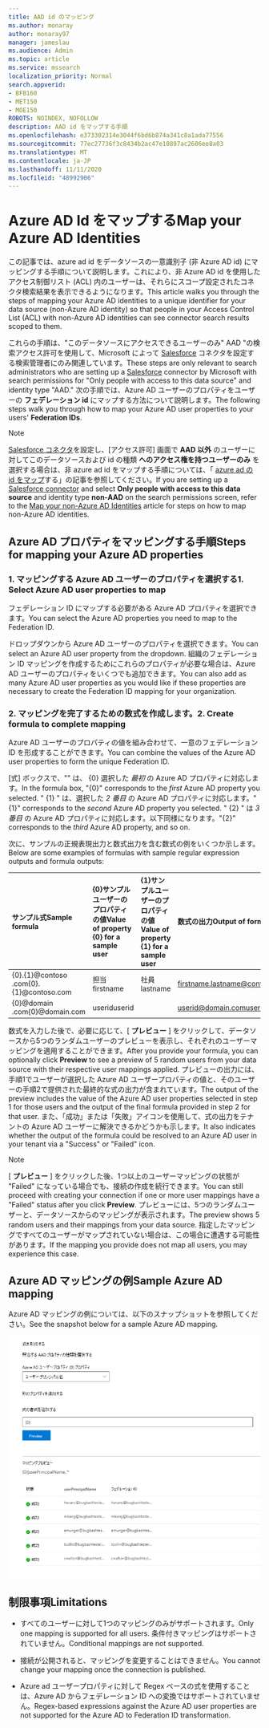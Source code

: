 ```yaml
---
title: AAD id のマッピング
ms.author: monaray
author: monaray97
manager: jameslau
ms.audience: Admin
ms.topic: article
ms.service: mssearch
localization_priority: Normal
search.appverid:
- BFB160
- MET150
- MOE150
ROBOTS: NOINDEX, NOFOLLOW
description: AAD id をマップする手順
ms.openlocfilehash: e373302314e3044f6bd6b874a341c8a1ada77556
ms.sourcegitcommit: 77ec27736f3c8434b2ac47e10897ac2606ee8a03
ms.translationtype: MT
ms.contentlocale: ja-JP
ms.lasthandoff: 11/11/2020
ms.locfileid: "48992906"
---
```

# <a name="map-your-azure-ad-identities"></a><span data-ttu-id="59a00-103">Azure AD Id をマップする</span><span class="sxs-lookup"><span data-stu-id="59a00-103">Map your Azure AD Identities</span></span>  

<span data-ttu-id="59a00-104">この記事では、azure ad id をデータソースの一意識別子 (非 Azure AD id) にマッピングする手順について説明します。これにより、非 Azure AD id を使用したアクセス制御リスト (ACL) 内のユーザーは、それらにスコープ設定されたコネクタ検索結果を表示できるようになります。</span><span class="sxs-lookup"><span data-stu-id="59a00-104">This article walks you through the steps of mapping your Azure AD identities to a unique identifier for your data source (non-Azure AD identity) so that people in your Access Control List (ACL) with non-Azure AD identities can see connector search results scoped to them.</span></span>

<span data-ttu-id="59a00-105">これらの手順は、"このデータソースにアクセスできるユーザーのみ" AAD "の検索アクセス許可を使用して、Microsoft によって [Salesforce](salesforce-connector.md) コネクタを設定する検索管理者にのみ関連しています。</span><span class="sxs-lookup"><span data-stu-id="59a00-105">These steps are only relevant to search administrators who are setting up a [Salesforce](salesforce-connector.md) connector by Microsoft with search permissions for "Only people with access to this data source" and identity type "AAD."</span></span> <span data-ttu-id="59a00-106">次の手順では、Azure AD ユーザーのプロパティをユーザーの **フェデレーション id** にマップする方法について説明します。</span><span class="sxs-lookup"><span data-stu-id="59a00-106">The following steps walk you through how to map your Azure AD user properties to your users' **Federation IDs**.</span></span>

>[!NOTE]
><span data-ttu-id="59a00-107">[Salesforce コネクタ](salesforce-connector.md)を設定し、[アクセス許可] 画面で **AAD 以外** のユーザーに対してこのデータソースおよび id の種類 **へのアクセス権を持つユーザーのみ** を選択する場合は、非 azure ad id をマップする手順については、「 [azure ad の id をマップ](map-non-aad.md)する」の記事を参照してください。</span><span class="sxs-lookup"><span data-stu-id="59a00-107">If you are setting up a [Salesforce connector](salesforce-connector.md) and select **Only people with access to this data source** and identity type **non-AAD** on the search permissions screen, refer to the [Map your non-Azure AD Identities](map-non-aad.md) article for steps on how to map non-Azure AD identities.</span></span>  

## <a name="steps-for-mapping-your-azure-ad-properties"></a><span data-ttu-id="59a00-108">Azure AD プロパティをマッピングする手順</span><span class="sxs-lookup"><span data-stu-id="59a00-108">Steps for mapping your Azure AD properties</span></span>

### <a name="1-select-azure-ad-user-properties-to-map"></a><span data-ttu-id="59a00-109">1. マッピングする Azure AD ユーザーのプロパティを選択する</span><span class="sxs-lookup"><span data-stu-id="59a00-109">1. Select Azure AD user properties to map</span></span>

<span data-ttu-id="59a00-110">フェデレーション ID にマップする必要がある Azure AD プロパティを選択できます。</span><span class="sxs-lookup"><span data-stu-id="59a00-110">You can select the Azure AD properties you need to map to the Federation ID.</span></span>

<span data-ttu-id="59a00-111">ドロップダウンから Azure AD ユーザーのプロパティを選択できます。</span><span class="sxs-lookup"><span data-stu-id="59a00-111">You can select an Azure AD user property from the dropdown.</span></span> <span data-ttu-id="59a00-112">組織のフェデレーション ID マッピングを作成するためにこれらのプロパティが必要な場合は、Azure AD ユーザーのプロパティをいくつでも追加できます。</span><span class="sxs-lookup"><span data-stu-id="59a00-112">You can also add as many Azure AD user properties as you would like if these properties are necessary to create the Federation ID mapping for your organization.</span></span>

### <a name="2-create-formula-to-complete-mapping"></a><span data-ttu-id="59a00-113">2. マッピングを完了するための数式を作成します。</span><span class="sxs-lookup"><span data-stu-id="59a00-113">2. Create formula to complete mapping</span></span>

<span data-ttu-id="59a00-114">Azure AD ユーザーのプロパティの値を組み合わせて、一意のフェデレーション ID を形成することができます。</span><span class="sxs-lookup"><span data-stu-id="59a00-114">You can combine the values of the Azure AD user properties to form the unique Federation ID.</span></span>

<span data-ttu-id="59a00-115">[式] ボックスで、"" は、 {0} 選択した *最初* の Azure AD プロパティに対応します。</span><span class="sxs-lookup"><span data-stu-id="59a00-115">In the formula box, "{0}" corresponds to the *first* Azure AD property you selected.</span></span> <span data-ttu-id="59a00-116">" {1} " は、選択した *2 番目* の Azure AD プロパティに対応します。</span><span class="sxs-lookup"><span data-stu-id="59a00-116">"{1}" corresponds to the *second* Azure AD property you selected.</span></span> <span data-ttu-id="59a00-117">" {2} " は *3 番目* の Azure AD プロパティに対応します。以下同様になります。</span><span class="sxs-lookup"><span data-stu-id="59a00-117">"{2}" corresponds to the *third* Azure AD property, and so on.</span></span>  

<span data-ttu-id="59a00-118">次に、サンプルの正規表現出力と数式出力を含む数式の例をいくつか示します。</span><span class="sxs-lookup"><span data-stu-id="59a00-118">Below are some examples of formulas with sample regular expression outputs and formula outputs:</span></span>

| <span data-ttu-id="59a00-119">サンプル式</span><span class="sxs-lookup"><span data-stu-id="59a00-119">Sample formula</span></span>                  | <span data-ttu-id="59a00-120">{0}サンプルユーザーのプロパティの値</span><span class="sxs-lookup"><span data-stu-id="59a00-120">Value of property {0} for a sample user</span></span>                 | <span data-ttu-id="59a00-121">{1}サンプルユーザーのプロパティの値</span><span class="sxs-lookup"><span data-stu-id="59a00-121">Value of property {1} for a sample user</span></span>           | <span data-ttu-id="59a00-122">数式の出力</span><span class="sxs-lookup"><span data-stu-id="59a00-122">Output of formula</span></span>                  |
| :------------------- | :------------------- |:---------------|:---------------|
| <span data-ttu-id="59a00-123">{0}.{1}@contoso .com</span><span class="sxs-lookup"><span data-stu-id="59a00-123">{0}.{1}@contoso.com</span></span>  | <span data-ttu-id="59a00-124">担当</span><span class="sxs-lookup"><span data-stu-id="59a00-124">firstname</span></span> | <span data-ttu-id="59a00-125">社員</span><span class="sxs-lookup"><span data-stu-id="59a00-125">lastname</span></span> |<span data-ttu-id="59a00-126">firstname.lastname@contoso.com</span><span class="sxs-lookup"><span data-stu-id="59a00-126">firstname.lastname@contoso.com</span></span>
| <span data-ttu-id="59a00-127">{0}@domain .com</span><span class="sxs-lookup"><span data-stu-id="59a00-127">{0}@domain.com</span></span>                 | <span data-ttu-id="59a00-128">userid</span><span class="sxs-lookup"><span data-stu-id="59a00-128">userid</span></span>                 |             |<span data-ttu-id="59a00-129">userid@domain.com</span><span class="sxs-lookup"><span data-stu-id="59a00-129">userid@domain.com</span></span>

<span data-ttu-id="59a00-130">数式を入力した後で、必要に応じて、[ **プレビュー** ] をクリックして、データソースから5つのランダムユーザーのプレビューを表示し、それぞれのユーザーマッピングを適用することができます。</span><span class="sxs-lookup"><span data-stu-id="59a00-130">After you provide your formula, you can optionally click **Preview** to see a preview of 5 random users from your data source with their respective user mappings applied.</span></span> <span data-ttu-id="59a00-131">プレビューの出力には、手順1でユーザーが選択した Azure AD ユーザープロパティの値と、そのユーザーの手順2で提供された最終的な式の出力が含まれています。</span><span class="sxs-lookup"><span data-stu-id="59a00-131">The output of the preview includes the value of the Azure AD user properties selected in step 1 for those users and the output of the final formula provided in step 2 for that user.</span></span> <span data-ttu-id="59a00-132">また、「成功」または「失敗」アイコンを使用して、式の出力をテナントの Azure AD ユーザーに解決できるかどうかも示します。</span><span class="sxs-lookup"><span data-stu-id="59a00-132">It also indicates whether the output of the formula could be resolved to an Azure AD user in your tenant via a "Success" or "Failed" icon.</span></span>  

>[!NOTE]
><span data-ttu-id="59a00-133">[ **プレビュー** ] をクリックした後、1つ以上のユーザーマッピングの状態が "Failed" になっている場合でも、接続の作成を続行できます。</span><span class="sxs-lookup"><span data-stu-id="59a00-133">You can still proceed with creating your connection if one or more user mappings have a "Failed" status after you click **Preview**.</span></span> <span data-ttu-id="59a00-134">プレビューには、5つのランダムユーザーと、データソースからのマッピングが表示されます。</span><span class="sxs-lookup"><span data-stu-id="59a00-134">The preview shows 5 random users and their mappings from your data source.</span></span> <span data-ttu-id="59a00-135">指定したマッピングですべてのユーザーがマップされていない場合は、この場合に遭遇する可能性があります。</span><span class="sxs-lookup"><span data-stu-id="59a00-135">If the mapping you provide does not map all users, you may experience this case.</span></span>

## <a name="sample-azure-ad-mapping"></a><span data-ttu-id="59a00-136">Azure AD マッピングの例</span><span class="sxs-lookup"><span data-stu-id="59a00-136">Sample Azure AD mapping</span></span>

<span data-ttu-id="59a00-137">Azure AD マッピングの例については、以下のスナップショットを参照してください。</span><span class="sxs-lookup"><span data-stu-id="59a00-137">See the snapshot below for a sample Azure AD mapping.</span></span>

![Azure AD マッピングページに記入する方法のサンプルスナップショット](media/aad-mapping.png)

## <a name="limitations"></a><span data-ttu-id="59a00-139">制限事項</span><span class="sxs-lookup"><span data-stu-id="59a00-139">Limitations</span></span>  

- <span data-ttu-id="59a00-140">すべてのユーザーに対して1つのマッピングのみがサポートされます。</span><span class="sxs-lookup"><span data-stu-id="59a00-140">Only one mapping is supported for all users.</span></span> <span data-ttu-id="59a00-141">条件付きマッピングはサポートされていません。</span><span class="sxs-lookup"><span data-stu-id="59a00-141">Conditional mappings are not supported.</span></span>  

- <span data-ttu-id="59a00-142">接続が公開されると、マッピングを変更することはできません。</span><span class="sxs-lookup"><span data-stu-id="59a00-142">You cannot change your mapping once the connection is published.</span></span>  

- <span data-ttu-id="59a00-143">Azure ad ユーザープロパティに対して Regex ベースの式を使用することは、Azure AD からフェデレーション ID への変換ではサポートされていません。</span><span class="sxs-lookup"><span data-stu-id="59a00-143">Regex-based expressions against the Azure AD user properties are not supported for the Azure AD to Federation ID transformation.</span></span>